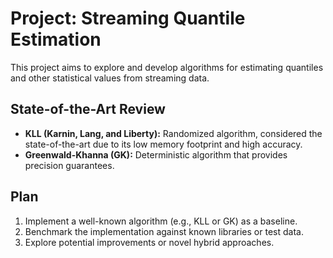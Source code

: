 # Project: Streaming Quantile Estimation

This project aims to explore and develop algorithms for estimating quantiles and other statistical values from streaming data.

## State-of-the-Art Review

- **KLL (Karnin, Lang, and Liberty):** Randomized algorithm, considered the state-of-the-art due to its low memory footprint and high accuracy.
- **Greenwald-Khanna (GK):** Deterministic algorithm that provides precision guarantees.

## Plan

1.  Implement a well-known algorithm (e.g., KLL or GK) as a baseline.
2.  Benchmark the implementation against known libraries or test data.
3.  Explore potential improvements or novel hybrid approaches.

